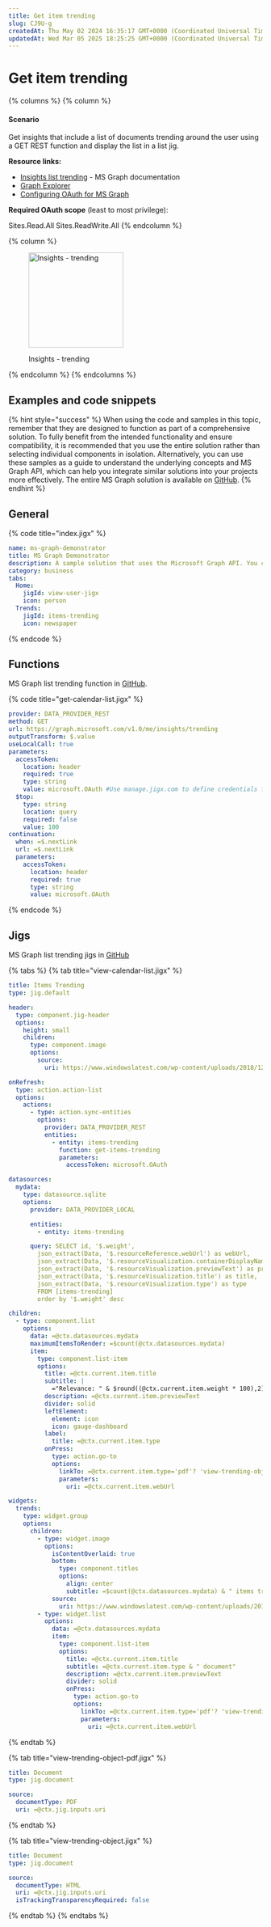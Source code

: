 ```yaml
---
title: Get item trending
slug: CJ9U-g
createdAt: Thu May 02 2024 16:35:17 GMT+0000 (Coordinated Universal Time)
updatedAt: Wed Mar 05 2025 18:25:25 GMT+0000 (Coordinated Universal Time)
---
```


# Get item trending

{% columns %}
{% column %}
#### Scenario

Get insights that include a list of documents trending around the user using a GET REST function and display the list in a list jig.

**Resource links:**

* [Insights list trending](https://learn.microsoft.com/en-us/graph/api/insights-list-trending?view=graph-rest-1.0\&tabs=http) - MS Graph documentation
* [Graph Explorer](https://developer.microsoft.com/en-us/graph/graph-explorer)
* [Configuring OAuth for MS Graph](https://docs.jigx.com/building-apps-with-jigx/data/data-providers/rest/microsoft-graph-oauth/configuring-oauth-for-ms-graph)

**Required OAuth scope** (least to most privilege):

Sites.Read.All Sites.ReadWrite.All
{% endcolumn %}

{% column %}
<figure><img src="../../../../../.gitbook/assets/Graph-trending.png" alt="Insights - trending" width="188"><figcaption><p>Insights - trending</p></figcaption></figure>
{% endcolumn %}
{% endcolumns %}

## Examples and code snippets

{% hint style="success" %}
When using the code and samples in this topic, remember that they are designed to function as part of a comprehensive solution. To fully benefit from the intended functionality and ensure compatibility, it is recommended that you use the entire solution rather than selecting individual components in isolation. Alternatively, you can use these samples as a guide to understand the underlying concepts and MS Graph API, which can help you integrate similar solutions into your projects more effectively. The entire MS Graph solution is available on [GitHub](https://github.com/jigx-com/jigx-samples/tree/main/quickstart/jigx-MS-Graph-demonstrator).
{% endhint %}

## General

{% code title="index.jigx" %}
```yaml
name: ms-graph-demonstrator
title: MS Graph Demonstrator
description: A sample solution that uses the Microsoft Graph API. You can deploy and use this solution without any additional configuration.
category: business
tabs:
  Home:
    jigId: view-user-jigx
    icon: person
  Trends:
    jigId: items-trending
    icon: newspaper
```
{% endcode %}

## Functions

MS Graph list trending function in [GitHub](https://github.com/jigx-com/jigx-samples/blob/main/quickstart/jigx-MS-Graph-demonstrator/functions/general/get-items-trending.jigx).

{% code title="get-calendar-list.jigx" %}
```yaml
provider: DATA_PROVIDER_REST
method: GET
url: https://graph.microsoft.com/v1.0/me/insights/trending
outputTransform: $.value
useLocalCall: true
parameters:
  accessToken:
    location: header
    required: true
    type: string
    value: microsoft.OAuth #Use manage.jigx.com to define credentials for your solution
  $top:
    type: string
    location: query
    required: false
    value: 100
continuation:
  when: =$.nextLink
  url: =$.nextLink
  parameters:
    accessToken:
      location: header
      required: true
      type: string
      value: microsoft.OAuth
```
{% endcode %}

## Jigs

MS Graph list trending jigs in [GitHub](https://github.com/jigx-com/jigx-samples/tree/main/quickstart/jigx-MS-Graph-demonstrator/jigs/general)

{% tabs %}
{% tab title="view-calendar-list.jigx" %}
```yaml
title: Items Trending
type: jig.default

header:
  type: component.jig-header
  options:
    height: small
    children:
      type: component.image
      options:
        source:
          uri: https://www.windowslatest.com/wp-content/uploads/2018/12/Office-apps-new-icons.jpg

onRefresh:
  type: action.action-list
  options:
    actions:
      - type: action.sync-entities
        options:
          provider: DATA_PROVIDER_REST
          entities:
            - entity: items-trending
              function: get-items-trending
              parameters:
                accessToken: microsoft.OAuth

datasources:
  mydata:
    type: datasource.sqlite
    options:
      provider: DATA_PROVIDER_LOCAL

      entities:
        - entity: items-trending

      query: SELECT id, '$.weight',
        json_extract(Data, '$.resourceReference.webUrl') as webUrl,
        json_extract(Data, '$.resourceVisualization.containerDisplayName') as containerDisplayName,
        json_extract(Data, '$.resourceVisualization.previewText') as previewText,
        json_extract(Data, '$.resourceVisualization.title') as title,
        json_extract(Data, '$.resourceVisualization.type') as type
        FROM [items-trending]
        order by '$.weight' desc

children:
  - type: component.list
    options:
      data: =@ctx.datasources.mydata
      maximumItemsToRender: =$count(@ctx.datasources.mydata)
      item:
        type: component.list-item
        options:
          title: =@ctx.current.item.title
          subtitle: |
            ="Relevance: " & $round((@ctx.current.item.weight * 100),2) & "%"
          description: =@ctx.current.item.previewText
          divider: solid
          leftElement:
            element: icon
            icon: gauge-dashboard
          label:
            title: =@ctx.current.item.type
          onPress:
            type: action.go-to
            options:
              linkTo: =@ctx.current.item.type='pdf'? 'view-trending-object-pdf':'view-trending-object'
              parameters:
                uri: =@ctx.current.item.webUrl

widgets:
  trends:
    type: widget.group
    options:
      children:
        - type: widget.image
          options:
            isContentOverlaid: true
            bottom:
              type: component.titles
              options:
                align: center
                subtitle: =$count(@ctx.datasources.mydata) & " items trending around you."
            source:
              uri: https://www.windowslatest.com/wp-content/uploads/2018/12/Office-apps-new-icons.jpg
        - type: widget.list
          options:
            data: =@ctx.datasources.mydata
            item:
              type: component.list-item
              options:
                title: =@ctx.current.item.title
                subtitle: =@ctx.current.item.type & " document"
                description: =@ctx.current.item.previewText
                divider: solid
                onPress:
                  type: action.go-to
                  options:
                    linkTo: =@ctx.current.item.type='pdf'? 'view-trending-object-pdf':'view-trending-object'
                    parameters:
                      uri: =@ctx.current.item.webUrl
```
{% endtab %}

{% tab title="view-trending-object-pdf.jigx" %}
```yaml
title: Document
type: jig.document

source:
  documentType: PDF
  uri: =@ctx.jig.inputs.uri
```
{% endtab %}

{% tab title="view-trending-object.jigx" %}
```yaml
title: Document
type: jig.document

source:
  documentType: HTML
  uri: =@ctx.jig.inputs.uri
  isTrackingTransparencyRequired: false
```
{% endtab %}
{% endtabs %}
